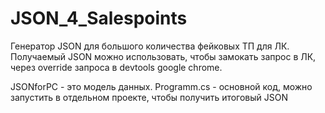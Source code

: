 # JSON_4_Salespoints
Генератор JSON для большого количества фейковых ТП для ЛК.
Получаемый JSON можно использовать, чтобы замокать запрос в ЛК, через override запроса в devtools google chrome.

JSONforPC - это модель данных. 
Programm.cs - основной код, можно запустить в отдельном проекте, чтобы получить итоговый JSON
